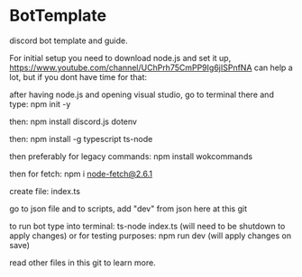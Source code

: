 # BotTemplate
discord bot template and guide.

For initial setup you need to download node.js and set it up, https://www.youtube.com/channel/UChPrh75CmPP9Ig6jISPnfNA can help a lot, but if you dont have time for that:

after having node.js and opening visual studio, go to terminal there and type: npm init -y

then: npm install discord.js dotenv

then: npm install -g typescript ts-node

then preferably for legacy commands: npm install wokcommands

then for fetch: npm i node-fetch@2.6.1

create file: index.ts

go to json file and to scripts, add "dev" from json here at this git

to run bot type into terminal: ts-node index.ts (will need to be shutdown to apply changes)
or for testing purposes: npm run dev (will apply changes on save)

read other files in this git to learn more.

